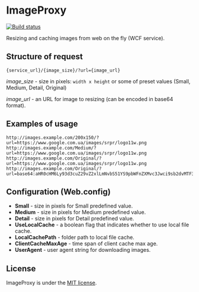 # ImageProxy
[![Build status](https://ci.appveyor.com/api/projects/status/8ew9bxvyvqaiakak?svg=true)](https://ci.appveyor.com/project/alex-titarenko/imageproxy)

Resizing and caching images from web on the fly (WCF service).

## Structure of request
```
{service_url}/{image_size}/?url={image_url}
```
*image_size* - size in pixels: `width x height` or some of preset values (Small, Medium, Detail, Original)

*image_url* - an URL for image to resizing (can be encoded in base64 format).

## Examples of usage
```
http://images.example.com/200x150/?url=https://www.google.com.ua/images/srpr/logo11w.png
http://images.example.com/Medium/?url=https://www.google.com.ua/images/srpr/logo11w.png
http://images.example.com/Original/?url=https://www.google.com.ua/images/srpr/logo11w.png
http://images.example.com/Original/?url=base64:aHR0cHM6Ly93d3cuZ29vZ2xlLmNvbS51YS9pbWFnZXMvc3Jwci9sb2dvMTF3LnBuZw==
```

## Configuration (Web.config)
* **Small** - size in pixels for Small predefined value.
* **Medium** - size in pixels for Medium predefined value.
* **Detail** - size in pixels for Detail predefined value.
* **UseLocalCache** - a boolean flag that indicates whether to use local file cache.
* **LocalCachePath** - folder path to local file cache.
* **ClientCacheMaxAge** - time span of client cache max age.
* **UserAgent** - user agent string for downloading images.

## License
ImageProxy is under the [MIT license](LICENSE.md).
